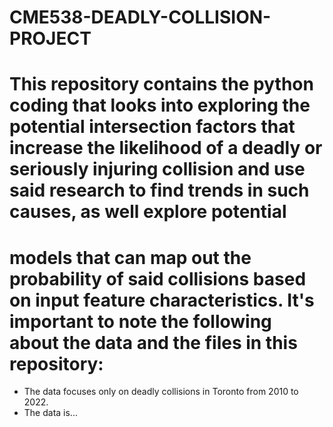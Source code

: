 # CME538-DEADLY-COLLISION-PROJECT

# This repository contains the python coding that looks into exploring the potential intersection factors that increase the likelihood of a deadly or seriously injuring collision and use said research to find trends in such causes, as well explore potential
# models that can map out the probability of said collisions based on input feature characteristics. It's important to note the following about the data and the files in this repository:
- The data focuses only on deadly collisions in Toronto from 2010 to 2022.
- The data is...

